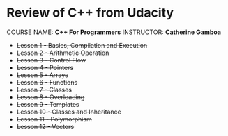 # Review of C++ from Udacity

COURSE NAME: **C++ For Programmers**
INSTRUCTOR: **Catherine Gamboa**

* ~~Lesson 1 - Basics, Compilation and Execution~~
* ~~Lesson 2 - Arithmetic Operation~~
* ~~Lesson 3 - Control Flow~~
* ~~Lesson 4 - Pointers~~
* ~~Lesson 5 - Arrays~~
* ~~Lesson 6 - Functions~~
* ~~Lesson 7 - Classes~~
* ~~Lesson 8 - Overloading~~
* ~~Lesson 9 - Templates~~
* ~~Lesson 10 - Classes and Inheritance~~
* ~~Lesson 11 - Polymorphism~~
* ~~Lesson 12 - Vectors~~

